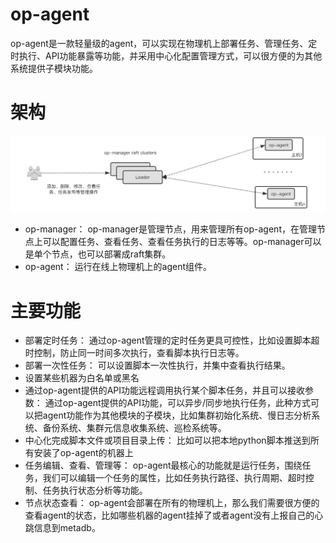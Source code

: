 # op-agent
op-agent是一款轻量级的agent，可以实现在物理机上部署任务、管理任务、定时执行、API功能暴露等功能，并采用中心化配置管理方式，可以很方便的为其他系统提供子模块功能。

# 架构
![op-agent logo](https://github.com/liuhr/op-agent/blob/master/docs/images/op-agent.png)

* op-manager： op-manager是管理节点，用来管理所有op-agent，在管理节点上可以配置任务、查看任务、查看任务执行的日志等等。op-manager可以是单个节点，也可以部署成raft集群。
* op-agent： 运行在线上物理机上的agent组件。

# 主要功能
* 部署定时任务：
通过op-agent管理的定时任务更具可控性，比如设置脚本超时控制，防止同一时间多次执行，查看脚本执行日志等。
* 部署一次性任务：
可以设置脚本一次性执行，并集中查看执行结果。
* 设置某些机器为白名单或黑名
* 通过op-agent提供的API功能远程调用执行某个脚本任务，并且可以接收参数：
通过op-agent提供的API功能，可以异步/同步地执行任务，此种方式可以把agent功能作为其他模块的子模块，比如集群初始化系统、慢日志分析系统、备份系统、集群元信息收集系统、巡检系统等。
* 中心化完成脚本文件或项目目录上传：
比如可以把本地python脚本推送到所有安装了op-agent的机器上
* 任务编辑、查看、管理等：
op-agent最核心的功能就是运行任务，围绕任务，我们可以编辑一个任务的属性，比如任务执行路径、执行周期、超时控制、任务执行状态分析等功能。
* 节点状态查看：
op-agent会部署在所有的物理机上，那么我们需要很方便的查看agent的状态，比如哪些机器的agent挂掉了或者agent没有上报自己的心跳信息到metadb。
